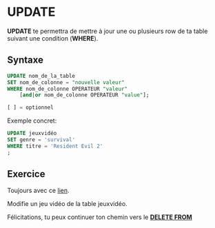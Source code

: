 # UPDATE

**UPDATE** te permettra de mettre à jour une ou plusieurs row de ta table suivant une condition (**WHERE**).

## Syntaxe

```SQL
UPDATE nom_de_la_table
SET nom_de_colonne = "nouvelle valeur"
WHERE nom_de_colonne OPERATEUR "valeur"
	[and|or nom_de_colonne OPERATEUR "value"];

[ ] = optionnel 
```

Exemple concret:

```SQL
UPDATE jeuxvidéo
SET genre = 'survival'
WHERE titre = 'Resident Evil 2'
;
```

## Exercice

Toujours avec ce [lien](https://www.db-fiddle.com/f/72RoqENfdHHP6fHYNczPzW/2).

Modifie un jeu vidéo de la table jeuxvidéo.

Félicitations, tu peux continuer ton chemin vers le [**DELETE FROM**](https://github.com/Anxium/exercice-sql/blob/master/Parcours/delete.md)
